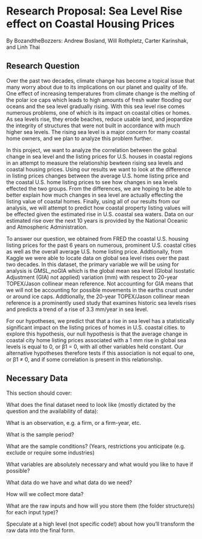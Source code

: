 # Research Proposal: Sea Level Rise effect on Coastal Housing Prices
By BozandtheBozzers: 
Andrew Bosland, Will Rothpletz, Carter Karinshak, and Linh Thai

## Research Question

Over the past two decades, climate change has become a topical issue that many worry about due to its implications on our planet and quality of life. One effect of increasing temperatures from climate change is the melting of the polar ice caps which leads to high amounts of fresh water flooding our oceans and the sea level gradually rising. With this sea level rise comes numerous problems, one of which is its impact on coastal cities or homes. As sea levels rise, they erode beaches, reduce usable land, and jeopardize the integrity of structures that were not built in accordance with much higher sea levels. The rising sea level is a major concern for many coastal home owners, and we plan to analyze this problem further. 

In this project, we want to analyze the correlation between the gobal change in sea level and the listing prices for U.S. houses in coastal regions in an
attempt to measure the relationship bewteen rising sea levels and coastal housing prices. Using our results we want to look at the difference in listing prices changes between the average U.S. home listing price and the coastal U.S. home listing prices to see how changes in sea levels effected the two groups. From the differences, we are hoping to be able to better explain how much changes in sea level are actually effecting the listing value of coastal homes. Finally, using all of our results from our analysis, we will attempt to predict how coastal property listing values will be effected given the estimated rise in U.S. coastal sea waters. Data on our estimated rise over the next 10 years is provided by the National Oceanic and Atmospheric Administration.

To answer our question, we obtained from FRED the coastal U.S. housing listing prices for the past 6 years on numerous, prominent U.S. coastal cities as well as the overall average U.S. home listing price. Addtionally, from Kaggle we were able to locate data on global sea level rises over the past two decades. In this dataset, the primary variable we will be using for analysis is GMSL_noGIA which is the global mean sea level (Global Isostatic Adjustment (GIA) not applied) variation (mm) with respect to 20-year TOPEX/Jason collinear mean reference. Not accounting for GIA means that we will not be accounting for possible movements in the earths crust under or around ice caps. Addtionally, the 20-year TOPEX/Jason collinear mean reference is a prominently used study that examines historic sea levels rises and predicts a trend of a rise of 3.3 mm/year in sea level. 

For our hypotheses, we predict that that a rise in sea level has a statistically significant impact on the listing prices of homes in U.S. coastal cities. to explore this hypothesis, our null hypothesis is that the average change in coastal city home listing prices associated with a 1 mm rise in global sea levels is equal to 0, or β1 = 0, with all other variables held constant. Our alternative hypotheses therefore tests if this association is not equal to one, or β1 ≠ 0, and if some correlation is present in this relationship. 


## Necessary Data
This section should cover:

What does the final dataset need to look like (mostly dictated by the question and the availability of data):

What is an observation, e.g. a firm, or a firm-year, etc.

What is the sample period?

What are the sample conditions? (Years, restrictions you anticipate (e.g. exclude or require some industries)

What variables are absolutely necessary and what would you like to have if possible?

What data do we have and what data do we need?

How will we collect more data?

What are the raw inputs and how will you store them (the folder structure(s) for each input type)?

Speculate at a high level (not specific code!) about how you’ll transform the raw data into the final form.
